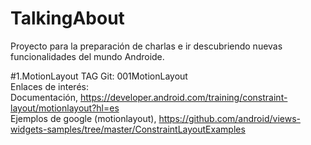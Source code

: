# TalkingAbout
Proyecto para la preparación de charlas e ir descubriendo nuevas funcionalidades del mundo Androide.

#1.MotionLayout
TAG Git:  001MotionLayout<br/>
Enlaces de interés:<br/>
Documentación, https://developer.android.com/training/constraint-layout/motionlayout?hl=es<br/>
Ejemplos de google (motionlayout), https://github.com/android/views-widgets-samples/tree/master/ConstraintLayoutExamples<br/>
